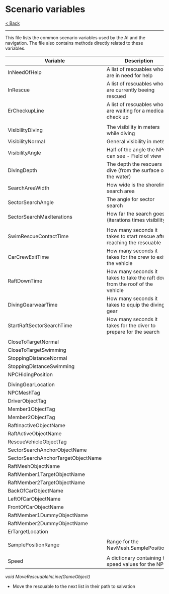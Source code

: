 # Scenario variables

[< Back](../Documentation.md)

---

This file lists the common scenario variables used by the AI and the navigation. The file also contains methods directly related to these variables.

| Variable | Description |
| --- | --- |
| InNeedOfHelp | A list of rescuables who are in need for help |
| InRescue | A list of rescuables who are currently beeing rescued |
| ErCheckupLine | A list of rescuables who are waiting for a medical check up |
|||
| VisibilityDiving | The visibility in meters while diving |
| VisibilityNormal | General visibility in meters |
| VisibilityAngle | Half of the angle the NPC can see - Field of view |
| DivingDepth | The depth the rescuers dive (from the surface of the water) |
| SearchAreaWidth | How wide is the shoreline search area |
| SectorSearchAngle | The angle for sector search |
| SectorSearchMaxIterations | How far the search goes (iterations times visibility) |
|||
| SwimRescueContactTime | How many seconds it takes to start rescue after reaching the rescuable |
| CarCrewExitTime | How many seconds it takes for the crew to exit the vehicle |
| RaftDownTime | How many seconds it takes to take the raft down from the roof of the vehicle |
| DivingGearwearTime | How many seconds it takes to equip the diving gear |
| StartRaftSectorSearchTime | How many seconds it takes for the diver to prepare for the search |
|||
| CloseToTargetNormal |  |
| CloseToTargetSwimming |  |
| StoppingDistanceNormal |  |
| StoppingDistanceSwimming |  |
| NPCHidingPosition |  |
||| 
| DivingGearLocation |  |
| NPCMeshTag |  |
| DriverObjectTag |  |
| Member1ObjectTag |  |
| Member2ObjectTag |  |
| RaftInactiveObjectName |  |
| RaftActiveObjectName |  |
| RescueVehicleObjectTag |  |
| SectorSearchAnchorObjectName |  |
| SectorSearchAnchorTargetObjectName |  |
| RaftMeshObjectName |  |
| RaftMember1TargetObjectName |  |
| RaftMember2TargetObjectName |  |
| BackOfCarObjectName |  |
| LeftOfCarObjectName |  |
| FrontOfCarObjectName |  |
| RaftMember1DummyObjectName |  |
| RaftMember2DummyObjectName |  |
| ErTargetLocation |  |
|||
| SamplePositionRange | Range for the NavMesh.SamplePosition() |
|||
| Speed | A dictionary containing the speed values for the NPCs |

_void MoveRescuableInLine(GameObject)_
- Move the rescuable to the next list in their path to salvation

